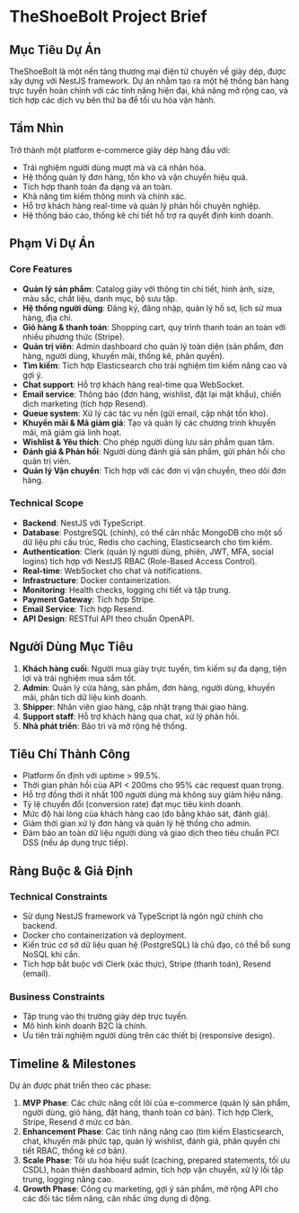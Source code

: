 # TheShoeBolt Project Brief

## Mục Tiêu Dự Án

TheShoeBolt là một nền tảng thương mại điện tử chuyên về giày dép, được xây dựng với NestJS framework. Dự án nhằm tạo ra một hệ thống bán hàng trực tuyến hoàn chỉnh với các tính năng hiện đại, khả năng mở rộng cao, và tích hợp các dịch vụ bên thứ ba để tối ưu hóa vận hành.

## Tầm Nhìn

Trở thành một platform e-commerce giày dép hàng đầu với:
- Trải nghiệm người dùng mượt mà và cá nhân hóa.
- Hệ thống quản lý đơn hàng, tồn kho và vận chuyển hiệu quả.
- Tích hợp thanh toán đa dạng và an toàn.
- Khả năng tìm kiếm thông minh và chính xác.
- Hỗ trợ khách hàng real-time và quản lý phản hồi chuyên nghiệp.
- Hệ thống báo cáo, thống kê chi tiết hỗ trợ ra quyết định kinh doanh.

## Phạm Vi Dự Án

### Core Features
- **Quản lý sản phẩm**: Catalog giày với thông tin chi tiết, hình ảnh, size, màu sắc, chất liệu, danh mục, bộ sưu tập.
- **Hệ thống người dùng**: Đăng ký, đăng nhập, quản lý hồ sơ, lịch sử mua hàng, địa chỉ.
- **Giỏ hàng & thanh toán**: Shopping cart, quy trình thanh toán an toàn với nhiều phương thức (Stripe).
- **Quản trị viên**: Admin dashboard cho quản lý toàn diện (sản phẩm, đơn hàng, người dùng, khuyến mãi, thống kê, phân quyền).
- **Tìm kiếm**: Tích hợp Elasticsearch cho trải nghiệm tìm kiếm nâng cao và gợi ý.
- **Chat support**: Hỗ trợ khách hàng real-time qua WebSocket.
- **Email service**: Thông báo (đơn hàng, wishlist, đặt lại mật khẩu), chiến dịch marketing (tích hợp Resend).
- **Queue system**: Xử lý các tác vụ nền (gửi email, cập nhật tồn kho).
- **Khuyến mãi & Mã giảm giá**: Tạo và quản lý các chương trình khuyến mãi, mã giảm giá linh hoạt.
- **Wishlist & Yêu thích**: Cho phép người dùng lưu sản phẩm quan tâm.
- **Đánh giá & Phản hồi**: Người dùng đánh giá sản phẩm, gửi phản hồi cho quản trị viên.
- **Quản lý Vận chuyển**: Tích hợp với các đơn vị vận chuyển, theo dõi đơn hàng.

### Technical Scope
- **Backend**: NestJS với TypeScript.
- **Database**: PostgreSQL (chính), có thể cân nhắc MongoDB cho một số dữ liệu phi cấu trúc, Redis cho caching, Elasticsearch cho tìm kiếm.
- **Authentication**: Clerk (quản lý người dùng, phiên, JWT, MFA, social logins) tích hợp với NestJS RBAC (Role-Based Access Control).
- **Real-time**: WebSocket cho chat và notifications.
- **Infrastructure**: Docker containerization.
- **Monitoring**: Health checks, logging chi tiết và tập trung.
- **Payment Gateway**: Tích hợp Stripe.
- **Email Service**: Tích hợp Resend.
- **API Design**: RESTful API theo chuẩn OpenAPI.

## Người Dùng Mục Tiêu

1.  **Khách hàng cuối**: Người mua giày trực tuyến, tìm kiếm sự đa dạng, tiện lợi và trải nghiệm mua sắm tốt.
2.  **Admin**: Quản lý cửa hàng, sản phẩm, đơn hàng, người dùng, khuyến mãi, phân tích dữ liệu kinh doanh.
3.  **Shipper**: Nhân viên giao hàng, cập nhật trạng thái giao hàng.
4.  **Support staff**: Hỗ trợ khách hàng qua chat, xử lý phản hồi.
5.  **Nhà phát triển**: Bảo trì và mở rộng hệ thống.

## Tiêu Chí Thành Công

- Platform ổn định với uptime > 99.5%.
- Thời gian phản hồi của API < 200ms cho 95% các request quan trọng.
- Hỗ trợ đồng thời ít nhất 100 người dùng mà không suy giảm hiệu năng.
- Tỷ lệ chuyển đổi (conversion rate) đạt mục tiêu kinh doanh.
- Mức độ hài lòng của khách hàng cao (đo bằng khảo sát, đánh giá).
- Giảm thời gian xử lý đơn hàng và quản lý hệ thống cho admin.
- Đảm bảo an toàn dữ liệu người dùng và giao dịch theo tiêu chuẩn PCI DSS (nếu áp dụng trực tiếp).

## Ràng Buộc & Giả Định

### Technical Constraints
- Sử dụng NestJS framework và TypeScript là ngôn ngữ chính cho backend.
- Docker cho containerization và deployment.
- Kiến trúc cơ sở dữ liệu quan hệ (PostgreSQL) là chủ đạo, có thể bổ sung NoSQL khi cần.
- Tích hợp bắt buộc với Clerk (xác thực), Stripe (thanh toán), Resend (email).

### Business Constraints
- Tập trung vào thị trường giày dép trực tuyến.
- Mô hình kinh doanh B2C là chính.
- Ưu tiên trải nghiệm người dùng trên các thiết bị (responsive design).

## Timeline & Milestones

Dự án được phát triển theo các phase:
1.  **MVP Phase**: Các chức năng cốt lõi của e-commerce (quản lý sản phẩm, người dùng, giỏ hàng, đặt hàng, thanh toán cơ bản). Tích hợp Clerk, Stripe, Resend ở mức cơ bản.
2.  **Enhancement Phase**: Các tính năng nâng cao (tìm kiếm Elasticsearch, chat, khuyến mãi phức tạp, quản lý wishlist, đánh giá, phân quyền chi tiết RBAC, thống kê cơ bản).
3.  **Scale Phase**: Tối ưu hóa hiệu suất (caching, prepared statements, tối ưu CSDL), hoàn thiện dashboard admin, tích hợp vận chuyển, xử lý lỗi tập trung, logging nâng cao.
4.  **Growth Phase**: Công cụ marketing, gợi ý sản phẩm, mở rộng API cho các đối tác tiềm năng, cân nhắc ứng dụng di động.